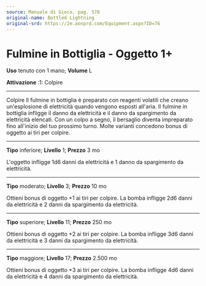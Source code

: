 ```yaml
---
source: Manuale di Gioco, pag. 578
original-name: Bottled Lightning
original-srd: https://2e.aonprd.com/Equipment.aspx?ID=76
---
```


# Fulmine in Bottiglia - Oggetto 1+

**Uso** tenuto con 1 mano; **Volume** L

**Attivazione** :1: Colpire

---

Colpire Il fulmine in bottiglia è preparato con reagenti volatili che creano
un'esplosione di elettricità quando vengono esposti all'aria. Il fulmine in
bottiglia infligge il danno da elettricità e il danno da spargimento da
elettricità elencati. Con un colpo a segno, il bersaglio diventa impreparato
fino all'inizio del tuo prossimo turno. Molte varianti concedono bonus di
oggetto ai tiri per colpire.

---

**Tipo** inferiore; **Livello** 1; **Prezzo** 3 mo

L'oggetto infligge 1d6 danni da elettricità e 1 danno da spargimento da
elettricità.

---

**Tipo** moderato; **Livello** 3; **Prezzo** 10 mo

Ottieni bonus di oggetto +1 ai tiri per colpire. La bomba infligge 2d6 danni da
elettricità e 2 danni da spargimento da elettricità.

---

**Tipo** superiore; **Livello** 11; **Prezzo** 250 mo

Ottieni bonus di oggetto +2 ai tiri per colpire. La bomba infligge 3d6 danni da
elettricità e 3 danni da spargimento da elettricità.

---

**Tipo** maggiore; **Livello** 17; **Prezzo** 2.500 mo

Ottieni bonus di oggetto +3 ai tiri per colpire. La bomba infligge 4d6 danni da
elettricità e 4 danni da spargimento da elettricità.
